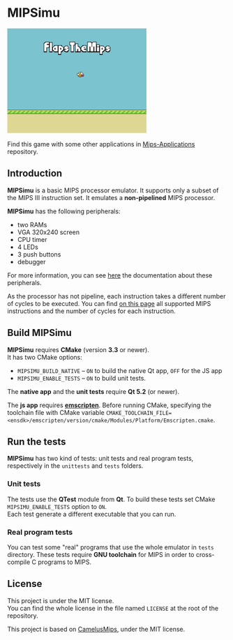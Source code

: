 # MIPSimu

![](docs/flapsthemips.gif)

Find this game with some other applications in [Mips-Applications][apps]
repository.



## Introduction

**MIPSimu** is a basic MIPS processor emulator. It supports only a subset of the
MIPS III instruction set. It emulates a **non-pipelined** MIPS processor.

**MIPSimu** has the following peripherals:
- two RAMs
- VGA 320x240 screen
- CPU timer
- 4 LEDs
- 3 push buttons
- debugger

For more information, you can see [here][mips-periphs] the documentation about
these peripherals.

As the processor has not pipeline, each instruction takes a different number of
cycles to be executed. You can find [on this page][mips-inst] all supported MIPS
instructions and the number of cycles for each instruction.



## Build MIPSimu

**MIPSimu** requires **CMake** (version **3.3** or newer).  
It has two CMake options:

- `MIPSIMU_BUILD_NATIVE` – `ON` to build the native Qt app, `OFF` for the JS app
- `MIPSIMU_ENABLE_TESTS` – `ON` to build unit tests.

The **native app** and the **unit tests** require **Qt 5.2** (or newer).

The **js app** requires **[emscripten][emscripten]**. Before running CMake,
specifying the toolchain file with CMake variable
`CMAKE_TOOLCHAIN_FILE=<ensdk>/emscripten/version/cmake/Modules/Platform/Emscripten.cmake`.



## Run the tests

**MIPSimu** has two kind of tests: unit tests and real program tests, respectively
in the `unittests` and `tests` folders.


### Unit tests

The tests use the **QTest** module from **Qt**. To build these tests set CMake
`MIPSIMU_ENABLE_TESTS` option to `ON`.  
Each test generate a different executable that you can run.


### Real program tests

You can test some "real" programs that use the whole emulator in `tests` directory.
These tests require **GNU toolchain** for MIPS in order to cross-compile C programs
to MIPS.



## License

This project is under the MIT license.  
You can find the whole license in the file named `LICENSE` at the root of the
repository.

This project is based on [CamelusMips][CamelusMips], under the MIT license.



[mips-periphs]: docs/peripherals.md
[mips-inst]: docs/instructions.md

[apps]: https://github.com/ParksProjets/Mips-Applications
[emscripten]: http://kripken.github.io/emscripten-site/index.html
[CamelusMips]: https://github.com/MForever78/CamelusMips
